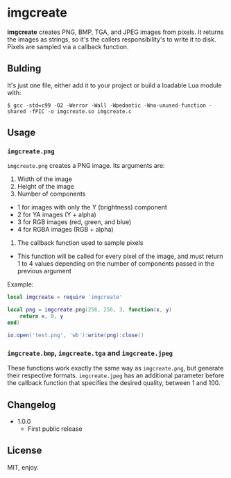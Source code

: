 # imgcreate

**imgcreate** creates PNG, BMP, TGA, and JPEG images from pixels. It returns the images as strings, so it's the callers responsibility's to write it to disk. Pixels are sampled via a callback function.

## Bulding

It's just one file, either add it to your project or build a loadable Lua module with:

```
$ gcc -std=c99 -O2 -Werror -Wall -Wpedantic -Wno-unused-function -shared -fPIC -o imgcreate.so imgcreate.c
```

## Usage

### `imgcreate.png`

`imgcreate.png` creates a PNG image. Its arguments are:

1. Width of the image
1. Height of the image
1. Number of components
  * 1 for images with only the Y (brightness) component
  * 2 for YA images (Y + alpha)
  * 3 for RGB images (red, green, and blue)
  * 4 for RGBA images (RGB + alpha)
1. The callback function used to sample pixels
  * This function will be called for every pixel of the image, and must return 1 to 4 values depending on the number of components passed in the previous argument

Example:

```lua
local imgcreate = require 'imgcreate'

local png = imgcreate.png(256, 256, 3, function(x, y)
    return x, 0, y
end)

io.open('test.png', 'wb'):write(png):close()
```

### `imgcreate.bmp`, `imgcreate.tga` and `imgcreate.jpeg`

These functions work exactly the same way as `imgcreate.png`, but generate their respective formats. `imgcreate.jpeg` has an additional parameter before the callback function that specifies the desired quality, between 1 and 100.

## Changelog

* 1.0.0
  * First public release

## License

MIT, enjoy.
